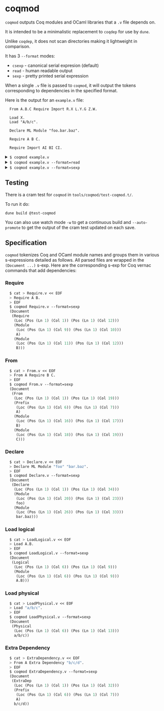 # coqmod

`coqmod` outputs Coq modules and OCaml libraries that a `.v` file depends on.

It is intended to be a minimalistic replacement to `coqdep` for use by `dune`.

Unlike `coqdep`, it does not scan directories making it lightweight in
comparison.

It has 3 `--format` modes:
- `csexp` - canonical serial expresion (default)
- `read` - human readable output
- `sexp` - pretty printed serial expression

When a single `.v` file is passed to `coqmod`, it will output the tokens
corresponding to dependencies in the specified format.

Here is the output for an `example.v` file:

```coq
  From A.B.C Require Import R.X L.Y.G Z.W.

  Load X.
  Load "A/b/c".

  Declare ML Module "foo.bar.baz".

  Require A B C.

  Require Import AI BI CI.
```

<details>

<summary><code>$ coqmod example.v</code></summary>


  ```lisp
    (8:Document(4:From(3:Loc(3:Pos(2:Ln1:1)(3:Col1:1))(3:Pos(2:Ln1:1)(3:Col2:40)))(6:Prefix(3:Loc(3:Pos(2:Ln1:1)(3:Col1:6))(3:Pos(2:Ln1:1)(3:Col2:11)))5:A.B.C)(6:Module(3:Loc(3:Pos(2:Ln1:1)(3:Col2:27))(3:Pos(2:Ln1:1)(3:Col2:30)))3:R.X)(6:Module(3:Loc(3:Pos(2:Ln1:1)(3:Col2:31))(3:Pos(2:Ln1:1)(3:Col2:36)))5:L.Y.G)(6:Module(3:Loc(3:Pos(2:Ln1:1)(3:Col2:37))(3:Pos(2:Ln1:1)(3:Col2:40)))3:Z.W))(7:Logical(3:Loc(3:Pos(2:Ln1:3)(3:Col1:6))(3:Pos(2:Ln1:3)(3:Col1:7)))(6:Module(3:Loc(3:Pos(2:Ln1:3)(3:Col1:6))(3:Pos(2:Ln1:3)(3:Col1:7)))1:X))(8:Physical(3:Loc(3:Pos(2:Ln1:4)(3:Col1:6))(3:Pos(2:Ln1:4)(3:Col2:13)))5:A/b/c)(7:Declare(3:Loc(3:Pos(2:Ln1:6)(3:Col1:1))(3:Pos(2:Ln1:6)(3:Col2:32)))(6:Module(3:Loc(3:Pos(2:Ln1:6)(3:Col2:20))(3:Pos(2:Ln1:6)(3:Col2:31)))11:foo.bar.baz))(7:Require(3:Loc(3:Pos(2:Ln1:8)(3:Col1:1))(3:Pos(2:Ln1:8)(3:Col2:14)))(6:Module(3:Loc(3:Pos(2:Ln1:8)(3:Col1:9))(3:Pos(2:Ln1:8)(3:Col2:10)))1:A)(6:Module(3:Loc(3:Pos(2:Ln1:8)(3:Col2:11))(3:Pos(2:Ln1:8)(3:Col2:12)))1:B)(6:Module(3:Loc(3:Pos(2:Ln1:8)(3:Col2:13))(3:Pos(2:Ln1:8)(3:Col2:14)))1:C))(7:Require(3:Loc(3:Pos(2:Ln2:10)(3:Col1:1))(3:Pos(2:Ln2:10)(3:Col2:24)))(6:Module(3:Loc(3:Pos(2:Ln2:10)(3:Col2:16))(3:Pos(2:Ln2:10)(3:Col2:18)))2:AI)(6:Module(3:Loc(3:Pos(2:Ln2:10)(3:Col2:19))(3:Pos(2:Ln2:10)(3:Col2:21)))2:BI)(6:Module(3:Loc(3:Pos(2:Ln2:10)(3:Col2:22))(3:Pos(2:Ln2:10)(3:Col2:24)))2:CI)))
  ```

</details>

<details>

<summary><code>$ coqmod example.v --format=read</code></summary>

```coq
  Begin Document
  Ln 1, Col 1-40 From A.B.C Require R.X L.Y.G Z.W
  Ln 3, Col 6-7 Logical X
  Ln 4, Col 6-13 Physical "A/b/c"
  Ln 6, Col 20-31 Declare ML Module foo.bar.baz
  Ln 8, Col 1-14 Require A B C
  Ln 10, Col 1-24 Require AI BI CI
  End Document
```

</details>

<details>

<summary><code>$ coqmod example.v --format=sexp</code></summary>

```lisp
  (Document
   (From
    (Loc (Pos (Ln 1) (Col 1)) (Pos (Ln 1) (Col 40)))
    (Prefix
     (Loc (Pos (Ln 1) (Col 6)) (Pos (Ln 1) (Col 11)))
     A.B.C)
    (Module
     (Loc (Pos (Ln 1) (Col 27)) (Pos (Ln 1) (Col 30)))
     R.X)
    (Module
     (Loc (Pos (Ln 1) (Col 31)) (Pos (Ln 1) (Col 36)))
     L.Y.G)
    (Module
     (Loc (Pos (Ln 1) (Col 37)) (Pos (Ln 1) (Col 40)))
     Z.W))
   (Logical
    (Loc (Pos (Ln 3) (Col 6)) (Pos (Ln 3) (Col 7)))
    (Module
     (Loc (Pos (Ln 3) (Col 6)) (Pos (Ln 3) (Col 7)))
     X))
   (Physical
    (Loc (Pos (Ln 4) (Col 6)) (Pos (Ln 4) (Col 13)))
    A/b/c)
   (Declare
    (Loc (Pos (Ln 6) (Col 1)) (Pos (Ln 6) (Col 32)))
    (Module
     (Loc (Pos (Ln 6) (Col 20)) (Pos (Ln 6) (Col 31)))
     foo.bar.baz))
   (Require
    (Loc (Pos (Ln 8) (Col 1)) (Pos (Ln 8) (Col 14)))
    (Module
     (Loc (Pos (Ln 8) (Col 9)) (Pos (Ln 8) (Col 10)))
     A)
    (Module
     (Loc (Pos (Ln 8) (Col 11)) (Pos (Ln 8) (Col 12)))
     B)
    (Module
     (Loc (Pos (Ln 8) (Col 13)) (Pos (Ln 8) (Col 14)))
     C))
   (Require
    (Loc (Pos (Ln 10) (Col 1)) (Pos (Ln 10) (Col 24)))
    (Module
     (Loc (Pos (Ln 10) (Col 16)) (Pos (Ln 10) (Col 18)))
     AI)
    (Module
     (Loc (Pos (Ln 10) (Col 19)) (Pos (Ln 10) (Col 21)))
     BI)
    (Module
     (Loc (Pos (Ln 10) (Col 22)) (Pos (Ln 10) (Col 24)))
     CI)))
```

</details>


## Testing

There is a cram test for `coqmod` in `tools/coqmod/test-coqmod.t/`.

To run it do:
```
dune build @test-coqmod
```

You can also use watch mode `-w` to get a continuous build and `--auto-promote`
to get the output of the cram test updated on each save.

## Specification

`coqmod` tokenizes Coq and OCaml module names and groups them in various
s-expressions detailed as follows. All parsed files are wrapped in the
`(Document ...)` s-exp. Here are the corresponding s-exp for Coq vernac commands
that add dependencies:

### Require
```lisp
  $ cat > Require.v << EOF
  > Require A B.
  > EOF
  $ coqmod Require.v --format=sexp
  (Document
   (Require
    (Loc (Pos (Ln 1) (Col 1)) (Pos (Ln 1) (Col 12)))
    (Module
     (Loc (Pos (Ln 1) (Col 9)) (Pos (Ln 1) (Col 10)))
     A)
    (Module
     (Loc (Pos (Ln 1) (Col 11)) (Pos (Ln 1) (Col 12)))
     B)))
```

### From
```lisp
  $ cat > From.v << EOF
  > From A Require B C.
  > EOF
  $ coqmod From.v --format=sexp
  (Document
   (From
    (Loc (Pos (Ln 1) (Col 1)) (Pos (Ln 1) (Col 19)))
    (Prefix
     (Loc (Pos (Ln 1) (Col 6)) (Pos (Ln 1) (Col 7)))
     A)
    (Module
     (Loc (Pos (Ln 1) (Col 16)) (Pos (Ln 1) (Col 17)))
     B)
    (Module
     (Loc (Pos (Ln 1) (Col 18)) (Pos (Ln 1) (Col 19)))
     C)))
```

### Declare
```lisp
  $ cat > Declare.v << EOF
  > Declare ML Module "foo" "bar.baz".
  > EOF
  $ coqmod Declare.v --format=sexp
  (Document
   (Declare
    (Loc (Pos (Ln 1) (Col 1)) (Pos (Ln 1) (Col 34)))
    (Module
     (Loc (Pos (Ln 1) (Col 20)) (Pos (Ln 1) (Col 23)))
     foo)
    (Module
     (Loc (Pos (Ln 1) (Col 26)) (Pos (Ln 1) (Col 33)))
     bar.baz)))
```
### Load logical
```lisp
  $ cat > LoadLogical.v << EOF
  > Load A.B.
  > EOF
  $ coqmod LoadLogical.v --format=sexp
  (Document
   (Logical
    (Loc (Pos (Ln 1) (Col 6)) (Pos (Ln 1) (Col 9)))
    (Module
     (Loc (Pos (Ln 1) (Col 6)) (Pos (Ln 1) (Col 9)))
     A.B)))
```

### Load physical
```lisp
  $ cat > LoadPhysical.v << EOF
  > Load "a/b/c".
  > EOF
  $ coqmod LoadPhysical.v --format=sexp
  (Document
   (Physical
    (Loc (Pos (Ln 1) (Col 6)) (Pos (Ln 1) (Col 13)))
    a/b/c))
```

### Extra Dependency
```lisp
  $ cat > ExtraDependency.v << EOF
  > From A Extra Dependency "b/c/d".
  > EOF
  $ coqmod ExtraDependency.v --format=sexp
  (Document
   (ExtraDep
    (Loc (Pos (Ln 1) (Col 1)) (Pos (Ln 1) (Col 32)))
    (Prefix
     (Loc (Pos (Ln 1) (Col 6)) (Pos (Ln 1) (Col 7)))
     A)
    b/c/d))
```
